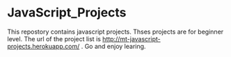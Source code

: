 # JavaScript_Projects

This repostory contains javascript projects. Thses projects are for beginner level.
The url of the project list is http://mt-javascript-projects.herokuapp.com/ . Go and enjoy learing.